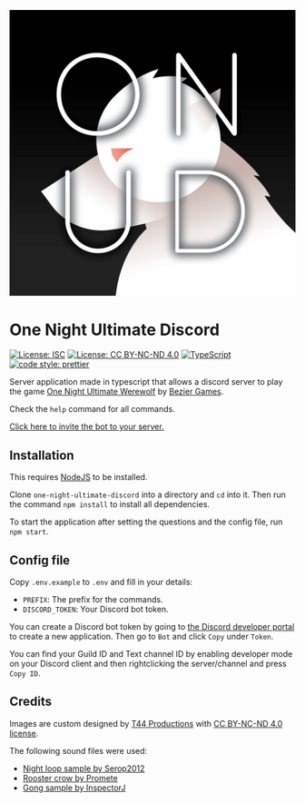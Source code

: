 ![ONUW logo](assets/imgs/logo.png?raw=true 'ONUW')

# One Night Ultimate Discord

[![License: ISC](https://img.shields.io/badge/License-ISC-blue.svg)](https://opensource.org/licenses/ISC)
[![License: CC BY-NC-ND 4.0](https://img.shields.io/badge/License-CC%20BY--NC--ND%204.0-lightgrey.svg)](https://creativecommons.org/licenses/by-nc-nd/4.0/)
[![TypeScript](https://img.shields.io/badge/%3C%2F%3E-TypeScript-%230074c1.svg)](http://www.typescriptlang.org/)
[![code style: prettier](https://img.shields.io/badge/code_style-prettier-f8bc45.svg)](https://github.com/prettier/prettier)

Server application made in typescript that allows a discord server to play the game [One Night Ultimate Werewolf](https://boardgamegeek.com/boardgame/147949/one-night-ultimate-werewolf) by [Bezier Games](https://beziergames.com/).

Check the `help` command for all commands.

[Click here to invite the bot to your server.](https://discord.com/api/oauth2/authorize?client_id=843451299973693472&permissions=0&scope=bot)

## Installation

This requires [NodeJS](https://nodejs.org/en/) to be installed.

Clone `one-night-ultimate-discord` into a directory and `cd` into it. Then run the command `npm install` to install all dependencies.

To start the application after setting the questions and the config file, run `npm start`.

## Config file

Copy `.env.example` to `.env` and fill in your details:

- `PREFIX`: The prefix for the commands.
- `DISCORD_TOKEN`: Your Discord bot token.

You can create a Discord bot token by going to [the Discord developer portal](https://discord.com/developers/applications/) to create a new application. Then go to `Bot` and click `Copy` under `Token`.

You can find your Guild ID and Text channel ID by enabling developer mode on your Discord client and then rightclicking the server/channel and press `Copy ID`.

## Credits

Images are custom designed by [T44 Productions](https://www.t44.productions/home) with [CC BY-NC-ND 4.0 license](https://creativecommons.org/licenses/by-nc-nd/4.0/).

The following sound files were used:

- [Night loop sample by Serop2012](https://freesound.org/people/serop2012/sounds/169458/)
- [Rooster crow by Promete](https://freesound.org/people/promete/sounds/60142/)
- [Gong sample by InspectorJ](https://freesound.org/people/InspectorJ/sounds/411090/)
